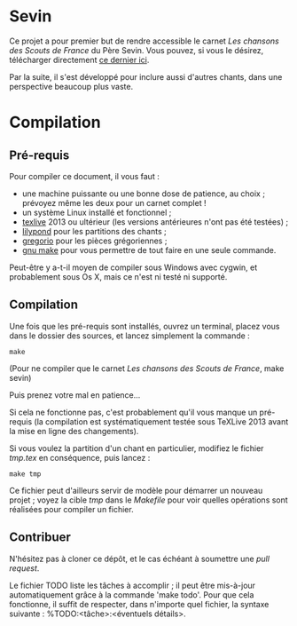 Sevin
=====

Ce projet a pour premier but de rendre accessible le carnet
*Les chansons des Scouts de France* du Père Sevin.
Vous pouvez, si vous le désirez, télécharger directement [ce dernier ici](https://raw.githubusercontent.com/jperon/sevin/master/Sevin.pdf).

Par la suite, il s'est développé pour inclure aussi d'autres chants, dans une perspective beaucoup plus vaste.


Compilation
===========

Pré-requis
----------

Pour compiler ce document, il vous faut :

- une machine puissante ou une bonne dose de patience, au choix ; prévoyez même les deux pour un carnet complet !
- un système Linux installé et fonctionnel ;
- [texlive](http://www.tug.org/texlive) 2013 ou ultérieur (les versions antérieures n'ont pas été testées) ;
- [lilypond](http://www.lilypond.org) pour les partitions des chants ;
- [gregorio](http://home.gna.org/gregorio) pour les pièces grégoriennes ;
- [gnu make](http://www.gnu.org/software/make) pour vous permettre de tout faire en une seule commande.

Peut-être y a-t-il moyen de compiler sous Windows avec cygwin, et probablement sous Os X, mais ce n'est ni testé ni supporté.

Compilation
-----------

Une fois que les pré-requis sont installés, ouvrez un terminal, placez vous dans le dossier des sources, et lancez simplement la commande :

    make

(Pour ne compiler que le carnet *Les chansons des Scouts de France*, make sevin)

Puis prenez votre mal en patience…

Si cela ne fonctionne pas, c'est probablement qu'il vous manque un pré-requis (la compilation est systématiquement testée sous TeXLive 2013 avant la mise en ligne des changements).

Si vous voulez la partition d'un chant en particulier, modifiez le fichier *tmp.tex* en conséquence, puis lancez :

    make tmp

Ce fichier peut d'ailleurs servir de modèle pour démarrer un nouveau projet ; voyez la cible *tmp* dans le *Makefile* pour voir quelles opérations sont réalisées pour compiler un fichier.

Contribuer
----------

N'hésitez pas à cloner ce dépôt, et le cas échéant à soumettre une *pull request*.

Le fichier TODO liste les tâches à accomplir ; il peut être mis-à-jour automatiquement grâce à la commande 'make todo'.
Pour que cela fonctionne, il suffit de respecter, dans n'importe quel fichier, la syntaxe suivante :
%TODO:<tâche>:<éventuels détails>.
